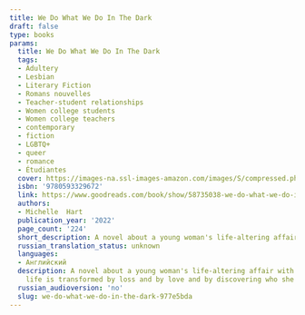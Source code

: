 ```yaml
---
title: We Do What We Do In The Dark
draft: false
type: books
params:
  title: We Do What We Do In The Dark
  tags:
  - Adultery
  - Lesbian
  - Literary Fiction
  - Romans nouvelles
  - Teacher-student relationships
  - Women college students
  - Women college teachers
  - contemporary
  - fiction
  - LGBTQ+
  - queer
  - romance
  - Étudiantes
  cover: https://images-na.ssl-images-amazon.com/images/S/compressed.photo.goodreads.com/books/1628534108i/58735038.jpg
  isbn: '9780593329672'
  link: https://www.goodreads.com/book/show/58735038-we-do-what-we-do-in-the-dark
  authors:
  - Michelle  Hart
  publication_year: '2022'
  page_count: '224'
  short_description: A novel about a young woman's life-altering affair with a much older, married woman.Mallory is a freshman in college, reeling from her mother's recent death, when she encounters the woman. She...
  russian_translation_status: unknown
  languages:
  - Английский
  description: A novel about a young woman's life-altering affair with a much older, married woman.Mallory is a freshman in college, reeling from her mother's recent death, when she encounters the woman. She sees her for the first time at the university's gym, immediately entranced. Soon, they meet, drawn by an electric tension and shared past wounds; before long, they begin sleeping together in secret. Self-possessed, successful, brilliant, and aloof--the woman is everything Mallory wants...and wants to be. Desiring not only the woman but also the idea of who she is when they're together, Mallory retreats from the rest of the world, solidifying a sense of aloneness that has both haunted and soothed her since childhood and will continue to do so for years even after the affair ends. As an adult, Mallory must decide whether to stay safely in isolation or step fully into the world, to confront what the woman meant to her and how their relationship shaped her, for better or worse.Mallory's
    life is transformed by loss and by love and by discovering who she is while enduring both. In this enthralling debut novel, the complexities of influence, obsession, and admiration reveal how desire and its consequences can alter the trajectory of someone's life.
  russian_audioversion: 'no'
  slug: we-do-what-we-do-in-the-dark-977e5bda
---
```

